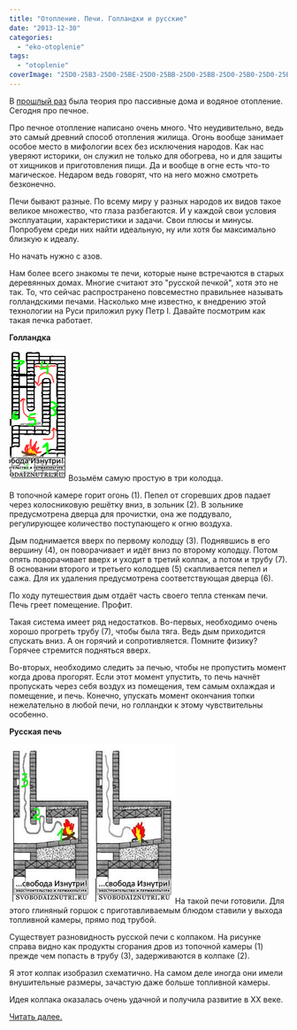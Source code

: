 ```yaml
---
title: "Отопление. Печи. Голландки и русские"
date: "2013-12-30"
categories: 
  - "eko-otoplenie"
tags: 
  - "otoplenie"
coverImage: "25D0-25B3-25D0-25BE-25D0-25BB-25D0-25BB-25D0-25B0-25D0-25BD-25D0-25B4.jpg"
---
```


В [прошлый раз](http://svobodaiznutri.ru/?p=30) была теория про пассивные дома и водяное отопление. Сегодня про печное.

Про печное отопление написано очень много. Что неудивительно, ведь это самый древний способ отопления жилища. Огонь вообще занимает особое место в мифологии всех без исключения народов. Как нас уверяют историки, он служил не только для обогрева, но и для защиты от хищников и приготовления пищи. Да и вообще в огне есть что-то магическое. Недаром ведь говорят, что на него можно смотреть безконечно.

Печи бывают разные. По всему миру у разных народов их видов такое великое множество, что глаза разбегаются. И у каждой свои условия эксплуатации, характеристики и задачи. Свои плюсы и минусы. Попробуем среди них найти идеальную, ну или хотя бы максимально близкую к идеалу.

Но начать нужно с азов.

Нам более всего знакомы те печи, которые ныне встречаются в старых деревянных домах. Многие считают это "русской печкой", хотя это не так. То, что сейчас распространено повсеместно правильнее называть голландскими печами. Насколько мне известно, к внедрению этой технологии на Руси приложил руку Петр I. Давайте посмотрим как такая печка работает.

**Голландка**

![Голландка](images/588_original.png "Голландка")Возьмём самую простую в три колодца.

В топочной камере горит огонь (1). Пепел от сгоревших дров падает через колосниковую решётку вниз, в зольник (2). В зольнике предусмотрена дверца для прочистки, она же поддувало, регулирующее количество поступающего к огню воздуха.

Дым поднимается вверх по первому колодцу (3). Поднявшись в его вершину (4), он поворачивает и идёт вниз по второму колодцу. Потом опять поворачивает вверх и уходит в третий колпак, а потом и трубу (7). В основании второго и третьего колодцев (5) скапливается пепел и сажа. Для их удаления предусмотрена соответствующая дверца (6).

По ходу путешествия дым отдаёт часть своего тепла стенкам печи. Печь греет помещение. Профит.

Такая система имеет ряд недостатков. Во-первых, необходимо очень хорошо прогреть трубу (7), чтобы была тяга. Ведь дым приходится спускать вниз. А он горячий и сопротивляется. Помните физику? Горячее стремится подняться вверх.

Во-вторых, необходимо следить за печью, чтобы не пропустить момент когда дрова прогорят. Если этот момент упустить, то печь начнёт пропускать через себя воздух из помещения, тем самым охлаждая и помещение, и печь. Конечно, упускать момент окончания топки нежелательно в любой печи, но голландки к этому чувствительны особенно.

**Русская печь**

[![Русская 2 с колпаком](images/1464_original.jpg "Русская 2 с колпаком")](http://svobodaiznutri.ru/wp-content/uploads/2013/12/1464_original.jpg)[![Русская 1](images/1237_original.jpg "Русская 1")](http://svobodaiznutri.ru/wp-content/uploads/2013/12/1237_original.jpg)На такой печи готовили. Для этого глиняный горшок с приготавливаемым блюдом ставили у выхода топливной камеры, прямо под трубой.

Существует разновидность русской печи с колпаком. На рисунке справа видно как продукты сгорания дров из топочной камеры (1) прежде чем попасть в трубу (3), задерживаются в колпаке (2).

Я этот колпак изобразил схематично. На самом деле иногда они имели внушительные размеры, зачастую даже больше топливной камеры.

Идея колпака оказалась очень удачной и получила развитие в ХХ веке.

[Читать далее.](http://svobodaiznutri.ru/?p=28)
